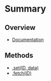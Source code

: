 # Summary

## Overview

* [Documentation](README.md)

## Methods

* [.set\(ID, data\)](methods.md)
* [.fetch\(ID\)](methods.md )

